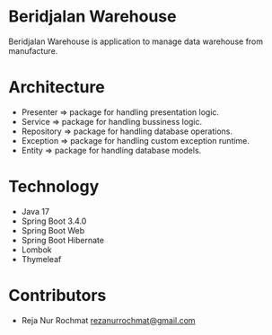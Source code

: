 # Beridjalan Warehouse
Beridjalan Warehouse is application to manage data warehouse from manufacture.

# Architecture
- Presenter => package for handling presentation logic.
- Service => package for handling bussiness logic.
- Repository => package for handling database operations.
- Exception => package for handling custom exception runtime.
- Entity => package for handling database models.

# Technology
- Java 17
- Spring Boot 3.4.0
- Spring Boot Web
- Spring Boot Hibernate
- Lombok
- Thymeleaf

# Contributors
- Reja Nur Rochmat <rezanurrochmat@gmail.com>
